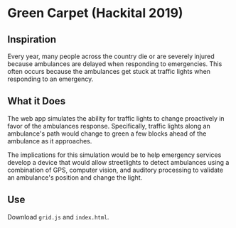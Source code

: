 # Green Carpet (Hackital 2019)

## Inspiration
Every year, many people across the country die or are severely injured because ambulances are delayed when responding to emergencies. This often occurs because the ambulances get stuck at traffic lights when responding to an emergency.

## What it Does
The web app simulates the ability for traffic lights to change proactively in favor of the ambulances response. Specifically, traffic lights along an ambulance's path would change to green a few blocks ahead of the ambulance as it approaches.

The implications for this simulation would be to help emergency services develop a device that would allow streetlights to detect ambulances using a combination of GPS, computer vision, and auditory processing to validate an ambulance's position and change the light.

## Use
Download `grid.js` and `index.html`.
